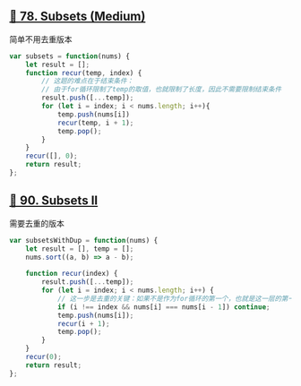 ## [🥨 78. Subsets (Medium)](https://leetcode.com/problems/subsets/)

简单不用去重版本

```javascript
var subsets = function(nums) {
    let result = [];
    function recur(temp, index) {
        // 这题的难点在于结束条件：
        // 由于for循环限制了temp的取值，也就限制了长度，因此不需要限制结束条件
        result.push([...temp]);
        for (let i = index; i < nums.length; i++){
            temp.push(nums[i])
            recur(temp, i + 1);
            temp.pop();
        }
    }
    recur([], 0);
    return result;
};
```

## [💜 90. Subsets II](https://leetcode.com/problems/subsets/)

需要去重的版本

```javascript
var subsetsWithDup = function(nums) {
    let result = [], temp = [];
    nums.sort((a, b) => a - b);
    
    function recur(index) {
        result.push([...temp]);
        for (let i = index; i < nums.length; i++) {
            // 这一步是去重的关键：如果不是作为for循环的第一个，也就是这一层的第一个放进去的值，都不能和前一个相等
            if (i !== index && nums[i] === nums[i - 1]) continue;
            temp.push(nums[i]);
            recur(i + 1);
            temp.pop();
        }
    }
    recur(0);
    return result;
};
```
